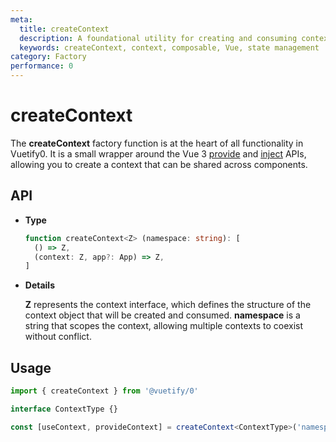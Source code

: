 ```yaml
---
meta:
  title: createContext
  description: A foundational utility for creating and consuming context throughout your application, enabling sharing state and methods across components without prop drilling.
  keywords: createContext, context, composable, Vue, state management
category: Factory
performance: 0
---
```


# createContext

The **createContext** factory function is at the heart of all functionality in Vuetify0. It is a small wrapper around the Vue 3 [provide](https://vuejs.org/api/composition-api.html#provide) and [inject](https://vuejs.org/api/composition-api.html#inject) APIs, allowing you to create a context that can be shared across components.

## API

- **Type**
  ```ts
  function createContext<Z> (namespace: string): [
    () => Z,
    (context: Z, app?: App) => Z,
  ]
  ```
- **Details**

  **Z** represents the context interface, which defines the structure of the context object that will be created and consumed. **namespace** is a string that scopes the context, allowing multiple contexts to coexist without conflict.

## Usage

```ts
import { createContext } from '@vuetify/0'

interface ContextType {}

const [useContext, provideContext] = createContext<ContextType>('namespace')
```
